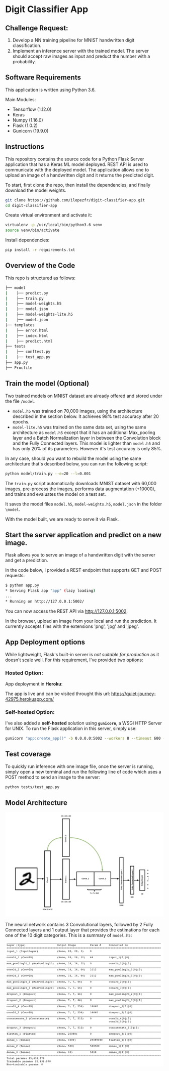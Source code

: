 #  Digit Classifier App


## Challenge Request:
1. Develop a NN training pipeline for MNIST handwritten digit classification. 
2. Implement an inference server with the trained model. The server should accept raw images as input and preduct the number with a probability. 


## Software Requirements

This application is written using Python 3.6.

Main Modules:
- Tensorflow (1.12.0)
- Keras
- Numpy (1.16.0)
- Flask (1.0.2)
- Gunicorn (19.9.0)

## Instructions

This repository contains the source code for a Python Flask Server application that has a Keras ML model deployed. REST API is used to communicate with the deployed model. The application allows one to upload an image of a handwritten digit and it returns the predicted digit. 


To start, first clone the repo, then install the dependencies, and finally download the model weights. 

```bash
git clone https://github.com/ilopezfr/digit-classifier-app.git
cd digit-classifier-app
```

Create virtual environment and activate it:
```bash
virtualenv -p /usr/local/bin/python3.6 venv
source venv/bin/activate
```
Install dependencies:
```bash
pip install -r requirements.txt
```
<!--
Download the model.h5 and save it into model folder
```bash
wget "https://drive.google.com/open?id=15ij4G9nYEb74CqhqooXRIyWjfJrqDmey" -P /model
```
-->


## Overview of the Code
This repo is structured as follows:

```bash
├── model
|    ├── predict.py
|    ├── train.py
|    ├── model-weights.h5
|    ├── model.json
|    ├── model-weights-lite.h5
|    ├── model.json
├── templates
|    ├── error.html
|    ├── index.html
|    ├── predict.html
├── tests
|    ├── conftest.py
|    ├── test_app.py
├── app.py
├── Procfile
```

## Train the model (Optional)
Two trained models on MNIST dataset are already offered and stored under the file `/model`. 
- `model.h5` was trained on 70,000 images, using the architecture described in the section below. It achieves 98% test accuracy after 20 epochs. 
- `model-lite.h5` was trained on the same data set, using the same architecture as `model.h5` except that it has an additional Max_pooling layer and a Batch Normalization layer in between the Convolution block and the Fully Connected layers. This model is lighter than `model.h5` and has only 20% of its parameters. However it's test accuracy is only 85%.  

In any case, should you want to rebuild the model using the same architecture that's described below, you can run the following script:

```bash
python model/train.py --e=20 --l=0.001
```
The `train.py` script automatically downloads MNIST dataset with 60,000 images, pre-process the images, performs data augmentation (+10000), and trains and evaluates the model on a test set. 

It saves the model files `model.h5`, `model-weights.h5`, `model.json` in the folder `\model`. 

With the model built, we are ready to serve it via Flask. 


## Start the server application and predict on a new image.
Flask allows you to serve an image of a handwritten digit with the server and get a prediction. 

In the code below, I provided a REST endpoint that supports GET and POST requests:

```bash
$ python app.py
* Serving Flask app "app" (lazy loading)
...
* Running on http://127.0.0.1:5002/
```
You can now access the REST API via http://127.0.0.1:5002.

In the browser, upload an image from your local and run the prediction. It currently accepts files with the extensions 'png', 'jpg' and 'jpeg'. 

## App Deployment options

While lightweight, Flask's built-in server is *not suitable for production* as it doesn't scale well. For this requirement, I've provided two options:

### Hosted Option:
App deployment in **Heroku**:

The app is live and can be visited throught this url:
https://quiet-journey-42975.herokuapp.com/

### Self-hosted Option:
I've also added a **self-hosted** solution using **`gunicorn`**, a WSGI HTTP Server for UNIX. To run the Flask application in this server, simply use:
```bash
gunicorn "app:create_app()" -b 0.0.0.0:5002 --workers 8 --timeout 600 --log-level critical
```

## Test coverage
To quickly run inference with one image file, once the server is running, simply open a new terminal and run the following line of code which uses a POST method to send an image to the server:
```bash
python tests/test_app.py
```

## Model Architecture

<img src="images_repo/mnist-model-architecture.png" />

The neural network contains 3 Convolutional layers, followed by 2 Fully Connected layers and 1 output layer that provides the estimations for each one of the 10 digit categories. This is a summary of `model.h5`: 

<img src="images_repo/mnist-model-summary.png"  />
